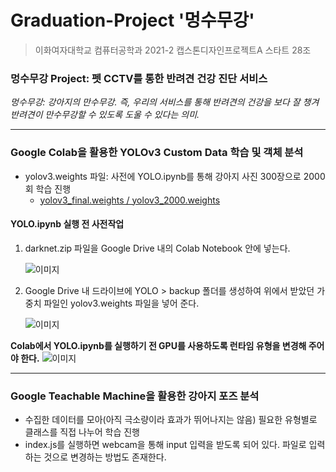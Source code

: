 # Graduation-Project '멍수무강'
> 이화여자대학교 컴퓨터공학과 2021-2 캡스톤디자인프로젝트A 스타트 28조

### 멍수무강 Project: 펫 CCTV를 통한 반려견 건강 진단 서비스
*멍수무강: 강아지의 만수무강. 즉, 우리의 서비스를 통해 반려견의 건강을 보다 잘 챙겨 반려견이 만수무강할 수 있도록 도울 수 있다는 의미.*

---
### Google Colab을 활용한 YOLOv3 Custom Data 학습 및 객체 분석
+ yolov3.weights 파일: 사전에 YOLO.ipynb를 통해 강아지 사진 300장으로 2000회 학습 진행
  + [yolov3_final.weights / yolov3_2000.weights](https://drive.google.com/drive/folders/1T86ZiV2iG4nGRSR6-sAPZ54CFT00xTBp?usp=sharing)

#### YOLO.ipynb 실행 전 사전작업
1. darknet.zip 파일을 Google Drive 내의 Colab Notebook 안에 넣는다.
    
    ![이미지](https://media.vlpt.us/images/hannah0125/post/376cd8ac-0567-45bd-8e21-216b87e0e5d4/yolo%EC%82%AC%EC%A0%84%EC%84%A4%EC%A0%95.JPG)
2. Google Drive 내 드라이브에 YOLO > backup 폴더를 생성하여 위에서 받았던 가중치 파일인 yolov3.weights 파일을 넣어 준다.

    ![이미지](https://media.vlpt.us/images/hannah0125/post/a1af99f3-56e8-4cad-b33c-439f16a2aa8e/yolo%EC%82%AC%EC%A0%84%EC%84%A4%EC%A0%952.JPG)
    
**Colab에서 YOLO.ipynb를 실행하기 전 GPU를 사용하도록 런타임 유형을 변경해 주어야 한다.**
    ![이미지](https://media.vlpt.us/images/hannah0125/post/7ec95b4c-1969-4fe3-ba3c-ba3541e64325/image.png)

---
### Google Teachable Machine을 활용한 강아지 포즈 분석
+ 수집한 데이터를 모아(아직 극소량이라 효과가 뛰어나지는 않음) 필요한 유형별로 클래스를 직접 나누어 학습 진행
+ index.js를 실행하면 webcam을 통해 input 입력을 받도록 되어 있다. 파일로 입력하는 것으로 변경하는 방법도 존재한다.
